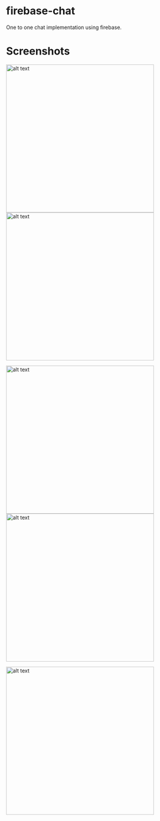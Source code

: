 # firebase-chat
One to one chat implementation using firebase.

# Screenshots

<img src="https://github.com/crazyhitty/firebase-chat/raw/master/screenshots/splash.png" alt="alt text" width="400"> <img src="https://github.com/crazyhitty/firebase-chat/raw/master/screenshots/login.png" alt="alt text" width="400">

<img src="https://github.com/crazyhitty/firebase-chat/raw/master/screenshots/users.png" alt="alt text" width="400"> <img src="https://github.com/crazyhitty/firebase-chat/raw/master/screenshots/chat.png" alt="alt text" width="400">

<img src="https://github.com/crazyhitty/firebase-chat/raw/master/screenshots/push_notification.png" alt="alt text" width="400">
